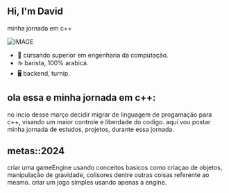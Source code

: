 ## Hi, I'm David
minha jornada em c++

![IMAGE](https://github.com/OpomboMORTO/Hi/blob/69e4422b2bc982e2839346b0780283703ed89034/assets/icon.gif)


- 📑 cursando superior em engenharia da computação.
- ☕ barista, 100% arabicá.
- 🖥️ backend, turnip.
  
## ola essa e minha jornada em c++:

no incio desse março decidir migrar de linguagem de progamação para c++, visando um maior controle e liberdade do codigo.
aqui vou postar minha jornada de estudos, projetos, durante essa jornada.

## metas::2024

criar uma gameEngine usando conceitos basicos como criaçao de objetos, manipulação de gravidade, colisores dentre outras coisas referente ao mesmo.
criar um jogo simples usando apenas a engine. 

